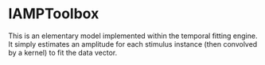 # IAMPToolbox

This is an elementary model implemented within the temporal fitting engine.
It simply estimates an amplitude for each stimulus instance (then convolved by a kernel)
to fit the data vector.